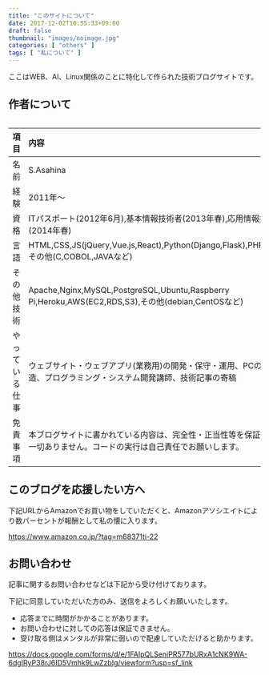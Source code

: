 ```yaml
---
title: "このサイトについて"
date: 2017-12-02T10:55:33+09:00
draft: false
thumbnail: "images/noimage.jpg"
categories: [ "others" ]
tags: [ "私について" ]
---
```


ここはWEB、AI、Linux関係のことに特化して作られた技術ブログサイトです。

## 作者について

<div class="img-center"><img src="/img/nautilus.jpg" alt=""></div>

|項目|内容|
|:--:|:--|
|名前|S.Asahina|
|経験|2011年〜|
|資格|ITパスポート(2012年6月),基本情報技術者(2013年春),応用情報技術者(2014年春)|
|言語|HTML,CSS,JS(jQuery,Vue.js,React),Python(Django,Flask),PHP(laravel),その他(C,COBOL,JAVAなど)|
|その他技術|Apache,Nginx,MySQL,PostgreSQL,Ubuntu,Raspberry Pi,Heroku,AWS(EC2,RDS,S3),その他(debian,CentOSなど)|
|やっている仕事|ウェブサイト・ウェブアプリ(業務用)の開発・保守・運用、PCの修理・改造、プログラミング・システム開発講師、技術記事の寄稿|
|免責事項|本ブログサイトに書かれている内容は、完全性・正当性等を保証する物は一切ありません。コードの実行は自己責任でお願いします。|


## このブログを応援したい方へ

下記URLからAmazonでお買い物をしていただくと、Amazonアソシエイトにより数パーセントが報酬として私の懐に入ります。

https://www.amazon.co.jp/?tag=m68371ti-22


## お問い合わせ

記事に関するお問い合わせなどは下記から受け付けております。

下記に同意していただいた方のみ、送信をよろしくお願いいたします。

- 応答までに時間がかかることがあります。
- お問い合わせに対しての応答は保証できません。
- 受け取る側はメンタルが非常に弱いので配慮していただけると助かります。

https://docs.google.com/forms/d/e/1FAIpQLSeniPR577bURxA1cNK9WA-6dgIRyP38rJ6ID5Vmhk9LwZzbIg/viewform?usp=sf_link






